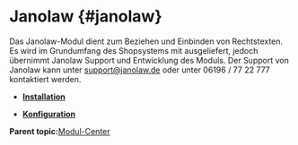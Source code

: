 # Janolaw {#janolaw}

Das Janolaw-Modul dient zum Beziehen und Einbinden von Rechtstexten. Es wird im Grundumfang des Shopsystems mit ausgeliefert, jedoch übernimmt Janolaw Support und Entwicklung des Moduls. Der Support von Janolaw kann unter support@janolaw.de oder unter 06196 / 77 22 777 kontaktiert werden.

-   **[Installation](7_4_17_1_Installation.md)**  

-   **[Konfiguration](7_4_17_2_Konfiguration.md)**  


**Parent topic:**[Modul-Center](7_4_Modul_Center.md)

